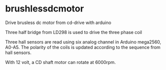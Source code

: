 brushlessdcmotor
================

Drive brusless dc motor from cd-drive with arduino

Three half bridge from LD298 is used to drive the three phase coil

Three hall sensors are read using six analog channel in Arduino mega2560, A0-A5. The polarity of the coils is updated according to the sequence from hall sensors.

With 12 volt, a CD shaft motor can rotate at 6000rpm.
